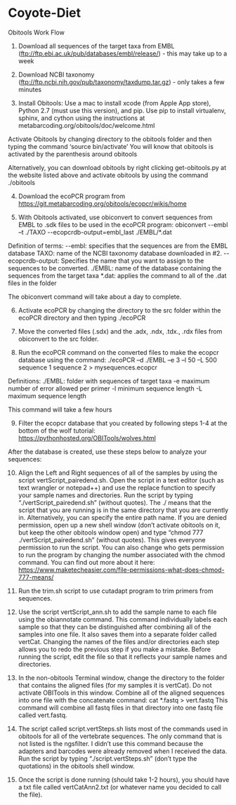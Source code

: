 # Coyote-Diet

Obitools Work Flow

1) Download all sequences of the target taxa from EMBL (ftp://ftp.ebi.ac.uk/pub/databases/embl/release/)  - this may take up to a week

2) Download NCBI taxonomy (ftp://ftp.ncbi.nih.gov/pub/taxonomy/taxdump.tar.gz) - only takes a few minutes

3) Install Obitools: Use a mac to install xcode (from Apple App store), Python 2.7 (must use this version), and pip.  Use pip to install virtualenv, sphinx, and cython using the instructions at metabarcoding.org/obitools/doc/welcome.html

Activate Obitools by changing directory to the obitools folder and then typing the command ‘source bin/activate’
You will know that obitools is activated by the parenthesis around obitools

Alternatively, you can download obitools by right clicking get-obitools.py at the website listed above and activate obitools by using the command ./obitools

4) Download the ecoPCR program from https://git.metabarcoding.org/obitools/ecopcr/wikis/home

5) With Obitools activated, use obiconvert to convert sequences from EMBL to .sdk files to be used in the ecoPCR program: 
obiconvert --embl –t ./TAXO --ecopcrdb-output=embl_last ./EMBL/*.dat

Definition of terms:
--embl: specifies that the sequences are from the EMBL database
TAXO: name of the NCBI taxonomy database downloaded in #2.
--ecopcrdb-output: Specifies the name that you want to assign to the sequences to be converted. 
./EMBL: name of the database containing the sequences from the target taxa
*.dat: applies the command to all of the .dat files in the folder

The obiconvert command will take about a day to complete.

6) Activate ecoPCR by changing the directory to the src folder within the ecoPCR directory and then typing ./ecoPCR

7) Move the converted files (.sdx) and the .adx, .ndx, .tdx., .rdx files from obiconvert to the src folder.

8) Run the ecoPCR command on the converted files to make the ecopcr database using the command: ./ecoPCR –d ./EMBL –e 3 –l 50 –L 500 sequence 1 sequence 2 > mysequences.ecopcr


Definitions:
./EMBL: folder with sequences of target taxa
-e maximum number of error allowed per primer
-l minimum sequence length
-L maximum sequence length

This command will take a few hours

9) Filter the ecopcr database that you created by following steps 1-4 at the bottom of the wolf tutorial: https://pythonhosted.org/OBITools/wolves.html

After the database is created, use these steps below to analyze your sequences:

10)  Align the Left and Right sequences of all of the samples by using the script vertScript_pairedend.sh.  Open the script in a text editor (such as text wrangler or notepad++) and use the replace function to specify your sample names and directories.
Run the script by typing “./vertScript_pairedend.sh” (without quotes).  The ./ means that the script that you are running is in the same directory that you are currently in.  Alternatively, you can specify the entire path name.
 If you are denied permission, open up a new shell window (don’t activate obitools on it, but keep the other obitools window open) and type “chmod 777 ./vertScript_pairedend.sh” (without quotes).  This gives everyone permission to run the script.  You can also change who gets permission to run the program by changing the number associated with the chmod command.  You can find out more about it here:  https://www.maketecheasier.com/file-permissions-what-does-chmod-777-means/  

11) Run the trim.sh script to use cutadapt program to trim primers from sequences. 

12) Use the script vertScript_ann.sh to add the sample name to each file using the obiannotate command. This command individually labels each sample so that they can be distinguished after combining all of the samples into one file.  It also saves them into a separate folder called vertCat.  Changing the names of the files and/or directories each step allows you to redo the previous step if you make a mistake. Before running the script, edit the file so that it reflects your sample names and directories. 

13) In the non-obitools Terminal window, change the directory to the folder that contains the aligned files (for my samples it is vertCat).  Do not activate OBITools in this window.  Combine all of the aligned sequences into one file with the concatenate command: cat *.fastq > vert.fastq
This command will combine all fastq files in that directory into one fastq file called vert.fastq.

14) The script called script.vertSteps.sh lists most of the commands used in obitools for all of the vertebrate sequences.  The only command that is not listed is the ngsfilter.  I didn’t use this command because the adapters and barcodes were already removed when I received the data.
Run the script by typing “./script.vertSteps.sh” (don’t type the quotations) in the obitools shell window.  

15) Once the script is done running (should take 1-2 hours), you should have a txt file called vertCatAnn2.txt (or whatever name you decided to call the file).
